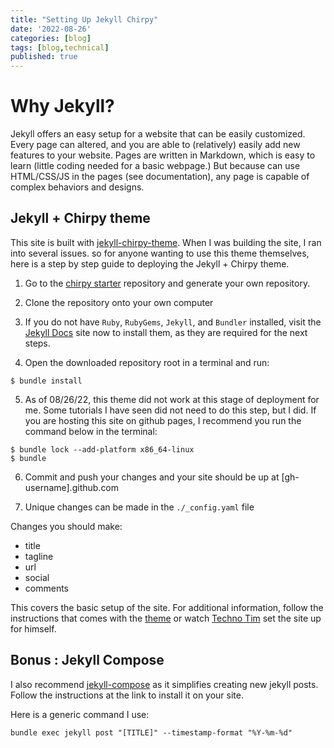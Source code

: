 ```yaml
---
title: "Setting Up Jekyll Chirpy"
date: '2022-08-26'
categories: [blog]
tags: [blog,technical]
published: true
---
```


# Why Jekyll?

Jekyll offers an easy setup for a website that can be easily customized. Every page can altered, and you are able to (relatively) easily add new features to your website. Pages are written in Markdown, which is easy to learn (little coding needed for a basic webpage.) But because can use HTML/CSS/JS in the pages (see documentation), any page is capable of complex behaviors and designs.

## Jekyll + Chirpy theme

This site is built with [jekyll-chirpy-theme](https://github.com/cotes2020/jekyll-theme-chirpy). When I was building the site, I ran into several issues. so for anyone wanting to use this theme themselves, here is a step by step guide to deploying the Jekyll + Chirpy theme. 

1) Go to the [chirpy starter]() repository and generate your own repository.

2) Clone the repository onto your own computer

3) If you do not have `Ruby`, `RubyGems`, `Jekyll`, and `Bundler` installed, visit the [Jekyll Docs](https://jekyllrb.com/docs/installation/) site now to install them, as they are required for the next steps.

4) Open the downloaded repository root in a terminal and run:
```console
$ bundle install
``` 
5) As of 08/26/22, this theme did not work at this stage of deployment for me. Some tutorials I have seen did not need to do this step, but I did. If you are hosting this site on github pages, I recommend you run the command below in the terminal:
```console
$ bundle lock --add-platform x86_64-linux
$ bundle
```
6) Commit and push your changes and your site should be up at [gh-username].github.com

7) Unique changes can be made in the `./_config.yaml` file

Changes you should make:
* title
* tagline
* url
* social
* comments

This covers the basic setup of the site. For additional information, follow the instructions that comes with the [theme](https://jekyllrb.com/docs/installation/) or watch [Techno Tim](https://www.youtube.com/watch?v=F8iOU1ci19Q&t=614s) set the site up for himself.

## Bonus : Jekyll Compose

I also recommend [jekyll-compose](https://github.com/jekyll/jekyll-compose) as it simplifies creating new jekyll posts. Follow the instructions at the link to install it on your site.

Here is a generic command I use:
```console
bundle exec jekyll post "[TITLE]" --timestamp-format "%Y-%m-%d"
```



